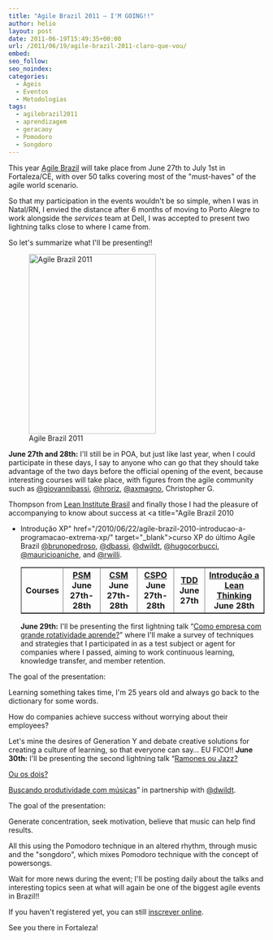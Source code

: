 ```yaml
---
title: "Agile Brazil 2011 – I'M GOING!!"
author: helio
layout: post
date: 2011-06-19T15:49:35+00:00
url: /2011/06/19/agile-brazil-2011-claro-que-vou/
embed: 
seo_follow: 
seo_noindex: 
categories:
  - Ageis
  - Eventos
  - Metodologias
tags:
  - agilebrazil2011
  - aprendizagem
  - geracaoy
  - Pomodoro
  - Songdoro
---
```


This year <a title="Agile Brazil" href="http://agilebrazil.com" target="_blank">Agile Brazil</a> will take place from June 27th to July 1st in Fortaleza/CE, with over 50 talks covering most of the "must-haves" of the agile world scenario.

So that my participation in the events wouldn't be so simple, when I was in Natal/RN, I envied the distance after 6 months of moving to Porto Alegre to work alongside the _services_ team at Dell, I was accepted to present two lightning talks close to where I came from.

So let's summarize what I'll be presenting!! <figure id="attachment_359" style="width: 250px" class="wp-caption alignleft"> [<img class="size-full wp-image-359" src="/uploads/2011/06/banner-250.png" alt="Agile Brazil 2011" width="250" height="354" srcset="/uploads/2011/06/banner-250.png 250w, /uploads/2011/06/banner-250-211x300.png 211w" sizes="(max-width: 250px) 100vw, 250px" />][1]<figcaption class="wp-caption-text">Agile Brazil 2011</figcaption></figure> **June 27th and 28th:** I'll still be in POA, but just like last year, when I could participate in these days, I say to anyone who can go that they should take advantage of the two days before the official opening of the event, because interesting courses will take place, with figures from the agile community such as <a title="Giovanni Bassi" href="http://twitter.com/#!/giovannibassi" target="_blank">@giovannibassi</a>, <a title="Heitor Roriz" href="https://twitter.com/#!/hroriz" target="_blank">@hroriz</a>, <a title="Alexandre Magno" href="http://twitter.com/#!/axmagno" target="_blank">@axmagno</a>, Christopher G.

Thompson from <a href="http://www.lean.org.br/" target="_blank">Lean Institute Brasil</a> and finally those I had the pleasure of accompanying to know about success at <a title="Agile Brazil 2010

 - Introdução XP" href="/2010/06/22/agile-brazil-2010-introducao-a-programacao-extrema-xp/" target="_blank">curso XP do último Agile Brazil </a> <a title="Bruno Pedroso" href="http://twitter.com/#!/brunopedroso" target="_blank">@brunopedroso</a>, <a title="Dairton Bassi" href="http://twitter.com/#!/dbassi" target="_blank">@dbassi</a>, <a title="Daniel Wildt" href="http://twitter.com/#!/dwildt" target="_blank">@dwildt</a>, <a title="Hugo Corbucci" href="http://twitter.com/#!/hugocorbucci" target="_blank">@hugocorbucci</a>, <a title="Mauricio Aniche" href="http://twitter.com/#!/mauricioaniche" target="_blank">@mauricioaniche</a>, and <a title="Renato Willi" href="http://twitter.com/#!/rwilli" target="_blank">@rwilli</a>. <table border="1"> <tr> <th> Courses </th> <th> <a href="http://www.agilebrazil.com/2011/pt/psm.php">PSM</a><br /> June 27th-28th </th> <th> <a href="http://www.agilebrazil.com/2011/pt/csm.php">CSM</a><br /> June 27th-28th </th> <th> <a href="http://www.agilebrazil.com/2011/pt/cspo.php">CSPO</a><br /> June 27th-28th </th> <th> <a href="http://www.agilebrazil.com/2011/pt/tdd.php">TDD</a><br /> June 27th </th> <th> <a href="http://www.agilebrazil.com/2011/pt/lean.php">Introdução a Lean Thinking</a><br /> June 28th </th> </tr> </table> **June 29th:** I'll be presenting the first lightning talk “<a title="Como empresea com grande rotatividade aprende?" href="http://www.agilebrazil.com/2011/pt/detalhes.php#lts_1" target="_blank">Como empresa com grande rotatividade aprende?</a>” where I'll make a survey of techniques and strategies that I participated in as a test subject or agent for companies where I passed, aiming to work continuous learning, knowledge transfer, and member retention.

The goal of the presentation:

Learning something takes time, I'm 25 years old and always go back to the dictionary for some words.

How do companies achieve success without worrying about their employees?

Let's mine the desires of Generation Y and debate creative solutions for creating a culture of learning, so that everyone can say… EU FICO!! **June 30th:** I'll be presenting the second lightning talk “<a href="http://www.agilebrazil.com/2011/pt/detalhes.php#lts_3" target="_blank">Ramones ou Jazz?

Ou os dois?

Buscando produtividade com músicas</a>” in partnership with <a title="Daniel Wildt" href="http://twitter.com/#!/dwildt" target="_blank">@dwildt</a>.

The goal of the presentation:

Generate concentration, seek motivation, believe that music can help find results.

All this using the Pomodoro technique in an altered rhythm, through music and the "songdoro", which mixes Pomodoro technique with the concept of powersongs.

Wait for more news during the event; I'll be posting daily about the talks and interesting topics seen at what will again be one of the biggest agile events in Brazil!!

If you haven't registered yet, you can still <a title="Inscrição Agile Brazil 2011" href="http://submissoes.agilebrazil.com/attendees/new" target="_blank">inscrever online</a>.

See you there in Fortaleza! &nbsp; &nbsp;

[1]: /uploads/2011/06/banner-250.png